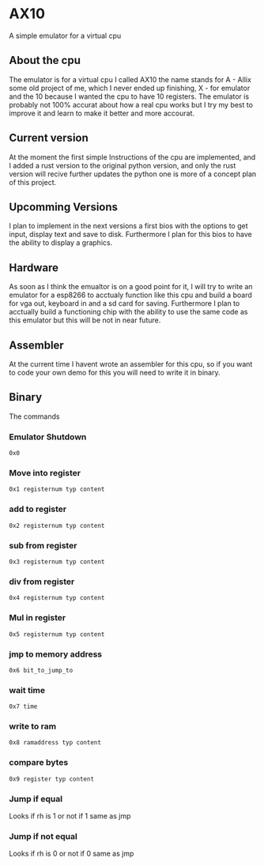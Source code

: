 # AX10
A simple emulator for a virtual cpu
## About the cpu
The emulator is for a virtual cpu I called AX10 the name stands for A - Allix some old project of me, which I never ended up finishing, X - for emulator and the 10 because I wanted the cpu to have 10 registers. The emulator is probably not 100% accurat about how a real cpu works but I try my best to improve it and learn to make it better and more accourat.
## Current version
At the moment the first simple Instructions of the cpu are implemented, and I added a rust version to the original python version, and only the rust version will recive further updates the python one is more of a concept plan of this project. 
## Upcomming Versions
I plan to implement in the next versions a first bios with the options to get input, display text and save to disk.
Furthermore I plan for this bios to have the ability to display a graphics.
## Hardware
As soon as I think the emualtor is on a good point for it, I will try to write an emulator for a esp8266 to acctualy function like this cpu and build a board for vga out, keyboard in and a sd card for saving. Furthermore I plan to acctually build a functioning chip with the ability to use the same code as this emulator but this will be not in near future.
## Assembler
At the current time I havent wrote an assembler for this cpu, so if you want to code your own demo for this you will need to write it in binary.
## Binary
The commands
### Emulator Shutdown
```AX10-bin
0x0
```
### Move into register
```AX10-bin
0x1 registernum typ content
```
### add to register
```AX10-bin
0x2 registernum typ content
```
### sub from register
```AX10-bin
0x3 registernum typ content
```
### div from register
```AX10-bin
0x4 registernum typ content
```
### Mul in register
```AX10-bin
0x5 registernum typ content
```
### jmp to memory address
```AX10-bin
0x6 bit_to_jump_to
```
### wait time
```AX10-bin
0x7 time
```
### write to ram
```AX10-bin
0x8 ramaddress typ content
```
### compare bytes
```AX10-bin
0x9 register typ content
```
### Jump if equal
Looks if rh is 1 or not if 1 same as jmp
### Jump if not equal
Looks if rh is 0 or not if 0 same as jmp